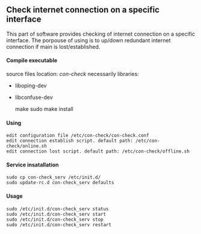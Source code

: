 ## Check internet connection on a specific interface
This part of software provides checking of internet connection on a specific interface.
The porpouse of using is to up/down redundant internet connection if main is lost/established.
#### Compile executable
source files location: *con-check*
necessarily libraries:
- liboping-dev
- libconfuse-dev

    make
    sudo make install
#### Using
    edit configuration file /etc/con-check/con-check.conf
    edit connection establish script. default path: /etc/con-check/online.sh
    edit connection lost script. default path: /etc/con-check/offline.sh
#### Service insatallation
    sudo cp con-check_serv /etc/init.d/
    sudo update-rc.d con-check_serv defaults
#### Usage
    sudo /etc/init.d/con-check_serv status
    sudo /etc/init.d/con-check_serv start
    sudo /etc/init.d/con-check_serv stop
    sudo /etc/init.d/con-check_serv restart